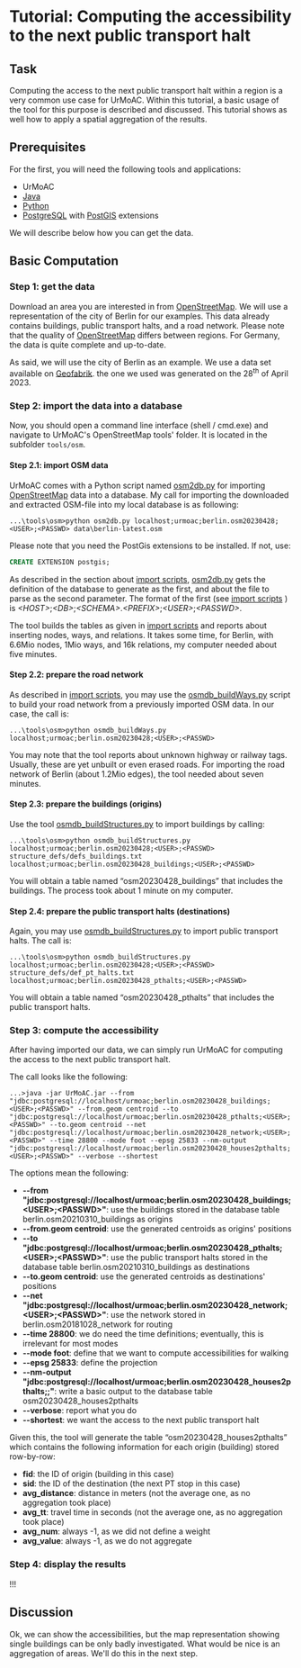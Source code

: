 # Tutorial: Computing the accessibility to the next public transport halt

## Task
Computing the access to the next public transport halt within a region is a very common use case for UrMoAC. Within this tutorial, a basic usage of the tool for this purpose is described and discussed. This tutorial shows as well how to apply a spatial aggregation of the results.



## Prerequisites

For the first, you will need the following tools and applications:

* UrMoAC
* [Java](https://java.com/)
* [Python](https://www.python.org/)
* [PostgreSQL](https://www.postgresql.org/) with [PostGIS](https://postgis.net/) extensions

We will describe below how you can get the data.


## Basic Computation

### Step 1: get the data
Download an area you are interested in from [OpenStreetMap](http://www.openstreetmap.org). We will use a representation of the city of Berlin for our examples. This data already contains buildings, public transport halts, and a road network. Please note that the quality of [OpenStreetMap](http://www.openstreetmap.org) differs between regions. For Germany, the data is quite complete and up-to-date.

As said, we will use the city of Berlin as an example. We use a data set available on [Geofabrik](https://download.geofabrik.de/). the one we used was generated on the 28<sup>th</sup> of April 2023.

### Step 2: import the data into a database

Now, you should open a command line interface (shell / cmd.exe) and navigate to UrMoAC's OpenStreetMap tools' folder. It is located in the subfolder ```tools/osm```.


#### Step 2.1: import OSM data
UrMoAC comes with a Python script named [osm2db.py](./ImportScripts.md#importing-openstreetmap-into-the-database) for importing [OpenStreetMap](http://www.openstreetmap.org) data into a database. My call for importing the downloaded and extracted OSM-file into my local database is as following:

```console
...\tools\osm>python osm2db.py localhost;urmoac;berlin.osm20230428;<USER>;<PASSWD> data\berlin-latest.osm
```

Please note that you need the PostGis extensions to be installed. If not, use:

```sql
CREATE EXTENSION postgis;
```

As described in the section about [import scripts](ImportScripts), [osm2db.py](./ImportScripts.md#importing-openstreetmap-into-the-database) gets the definition of the database to generate as the first, and about the file to parse as the second parameter. The format of the first (see [import scripts](ImportScripts) ) is _&lt;HOST&gt;_;_&lt;DB&gt;_;_&lt;SCHEMA&gt;_._&lt;PREFIX&gt;_;_&lt;USER&gt;_;_&lt;PASSWD&gt;_.

The tool builds the tables as given in [import scripts](ImportScripts) and reports about inserting nodes, ways, and relations. It takes some time, for Berlin, with 6.6Mio nodes, 1Mio ways, and 16k relations, my computer needed about five minutes.

#### Step 2.2: prepare the road network
As described in [import scripts](ImportScripts), you may use the [osmdb_buildWays.py](./ImportScripts.md#building-the-road-network-from-openstreetmap-data) script to build your road network from a previously imported OSM data. In our case, the call is: 

```console
...\tools\osm>python osmdb_buildWays.py localhost;urmoac;berlin.osm20230428;<USER>;<PASSWD>
```

You may note that the tool reports about unknown highway or railway tags. Usually, these are yet unbuilt or even erased roads. For importing the road network of Berlin (about 1.2Mio edges), the tool needed about seven minutes.

#### Step 2.3: prepare the buildings (origins)
Use the tool [osmdb_buildStructures.py](./ImportScripts.md#using-openstreetmap-data-to-build-tables-of-certain-structures) to import buildings by calling:

```console
...\tools\osm>python osmdb_buildStructures.py localhost;urmoac;berlin.osm20230428;<USER>;<PASSWD> structure_defs/defs_buildings.txt localhost;urmoac;berlin.osm20230428_buildings;<USER>;<PASSWD>
```

You will obtain a table named &ldquo;osm20230428_buildings&rdquo; that includes the buildings. The process took about 1 minute on my computer.

#### Step 2.4: prepare the public transport halts (destinations)
Again, you may use [osmdb_buildStructures.py](./ImportScripts.md#using-openstreetmap-data-to-build-tables-of-certain-structures) to import public transport halts. The call is:

```console
...\tools\osm>python osmdb_buildStructures.py localhost;urmoac;berlin.osm20230428;<USER>;<PASSWD> structure_defs/def_pt_halts.txt localhost;urmoac;berlin.osm20230428_pthalts;<USER>;<PASSWD>
```

You will obtain a table named &ldquo;osm20230428_pthalts&rdquo; that includes the public transport halts.

### Step 3: compute the accessibility
After having imported our data, we can simply run UrMoAC for computing the access to the next public transport halt.

The call looks like the following:

```console
...>java -jar UrMoAC.jar --from "jdbc:postgresql://localhost/urmoac;berlin.osm20230428_buildings;<USER>;<PASSWD>" --from.geom centroid --to "jdbc:postgresql://localhost/urmoac;berlin.osm20230428_pthalts;<USER>;<PASSWD>" --to.geom centroid --net "jdbc:postgresql://localhost/urmoac;berlin.osm20230428_network;<USER>;<PASSWD>" --time 28800 --mode foot --epsg 25833 --nm-output "jdbc:postgresql://localhost/urmoac;berlin.osm20230428_houses2pthalts;<USER>;<PASSWD>" --verbose --shortest
```

The options mean the following:

* __--from "jdbc:postgresql://localhost/urmoac;berlin.osm20230428_buildings;&lt;USER&gt;;&lt;PASSWD&gt;"__: use the buildings stored in the database table berlin.osm20210310_buildings as origins
* __--from.geom centroid__: use the generated centroids as origins' positions
* __--to "jdbc:postgresql://localhost/urmoac;berlin.osm20230428_pthalts;&lt;USER&gt;;&lt;PASSWD&gt;"__: use the public transport halts stored in the database table berlin.osm20210310_buildings as destinations
* __--to.geom centroid__: use the generated centroids as destinations' positions
* __--net "jdbc:postgresql://localhost/urmoac;berlin.osm20230428_network;&lt;USER&gt;;&lt;PASSWD&gt;"__: use the network stored in berlin.osm20181028_network for routing
* __--time 28800__: we do need the time definitions; eventually, this is irrelevant for most modes
* __--mode foot__: define that we want to compute accessibilities for walking
* __--epsg 25833__: define the projection
* __--nm-output "jdbc:postgresql://localhost/urmoac;berlin.osm20230428_houses2pthalts;<USER>;<PASSWD>"__: write a basic output to the database table osm20230428_houses2pthalts
* __--verbose__: report what you do
* __--shortest__: we want the access to the next public transport halt

Given this, the tool will generate the table &ldquo;osm20230428_houses2pthalts&rdquo; which contains the following information for each origin (building) stored row-by-row:

* __fid__: the ID of origin (building in this case)
* __sid__: the ID of the destination (the next PT stop in this case)
* __avg_distance__: distance in meters (not the average one, as no aggregation took place)
* __avg_tt__: travel time in seconds (not the average one, as no aggregation took place)
* __avg_num__: always -1, as we did not define a weight
* __avg_value__: always -1, as we do not aggregate
 
 
### Step 4: display the results
!!!



## Discussion
Ok, we can show the accessibilities, but the map representation showing single buildings can be only badly investigated. What would be nice is an aggregation of areas. We&apos;ll do this in the next step.


